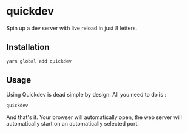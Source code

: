 # quickdev
Spin up a dev server with live reload in just 8 letters.

## Installation

````bash
yarn global add quickdev
````

## Usage

Using Quickdev is dead simple by design. All you need to do is : 

````bash
quickdev
````

And that's it. Your browser will automatically open, the web server will automatically start on an automatically selected port.
